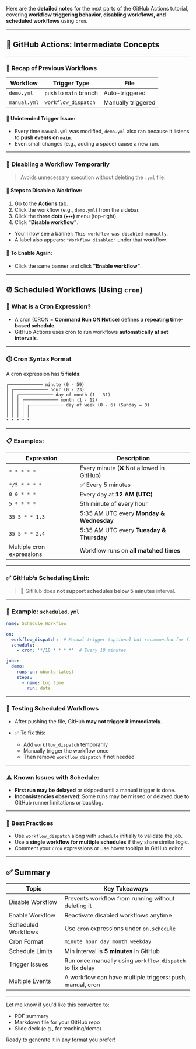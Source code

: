 Here are the **detailed notes** for the next parts of the GitHub Actions tutorial, covering **workflow triggering behavior, disabling workflows, and scheduled workflows** using `cron`.

---

## 📘 **GitHub Actions: Intermediate Concepts**

---

### 🔹 **Recap of Previous Workflows**

| Workflow     | Trigger Type            | File               |
| ------------ | ----------------------- | ------------------ |
| `demo.yml`   | `push` to `main` branch | Auto-triggered     |
| `manual.yml` | `workflow_dispatch`     | Manually triggered |

#### 🔁 Unintended Trigger Issue:

* Every time `manual.yml` was modified, `demo.yml` also ran because it listens to **push events on `main`**.
* Even small changes (e.g., adding a space) cause a new run.

---

### 🚫 **Disabling a Workflow Temporarily**

> Avoids unnecessary execution without deleting the `.yml` file.

#### 📌 Steps to Disable a Workflow:

1. Go to the **Actions** tab.
2. Click the workflow (e.g., `demo.yml`) from the sidebar.
3. Click the **three dots (•••)** menu (top-right).
4. Click **"Disable workflow"**.

* You’ll now see a banner: `This workflow was disabled manually`.
* A label also appears: `"Workflow disabled"` under that workflow.

#### 🔁 To Enable Again:

* Click the same banner and click **"Enable workflow"**.

---

## ⏰ **Scheduled Workflows (Using `cron`)**

### 🔸 What is a Cron Expression?

* A cron (CRON = **Command Run ON Notice**) defines a **repeating time-based schedule**.
* GitHub Actions uses cron to run workflows **automatically at set intervals**.

---

### ⏱️ **Cron Syntax Format**

A cron expression has **5 fields**:

```
┌───────────── minute (0 - 59)
│ ┌───────────── hour (0 - 23)
│ │ ┌───────────── day of month (1 - 31)
│ │ │ ┌───────────── month (1 - 12)
│ │ │ │ ┌───────────── day of week (0 - 6) (Sunday = 0)
│ │ │ │ │
│ │ │ │ │
* * * * *
```

---

### 📋 Examples:

| Expression                | Description                              |
| ------------------------- | ---------------------------------------- |
| `* * * * *`               | Every minute (❌ Not allowed in GitHub)   |
| `*/5 * * * *`             | ✅ Every 5 minutes                        |
| `0 0 * * *`               | Every day at **12 AM (UTC)**             |
| `5 * * * *`               | 5th minute of every hour                 |
| `35 5 * * 1,3`            | 5:35 AM UTC every **Monday & Wednesday** |
| `35 5 * * 2,4`            | 5:35 AM UTC every **Tuesday & Thursday** |
| Multiple cron expressions | Workflow runs on **all matched times**   |

---

### ✅ GitHub’s Scheduling Limit:

> 🔺 GitHub does **not support schedules below 5 minutes** interval.

---

### 📝 **Example: `scheduled.yml`**

```yaml
name: Schedule Workflow

on:
  workflow_dispatch:  # Manual trigger (optional but recommended for first run)
  schedule:
    - cron: '*/10 * * * *'  # Every 10 minutes

jobs:
  demo:
    runs-on: ubuntu-latest
    steps:
      - name: Log time
        run: date
```

---

### 🧪 **Testing Scheduled Workflows**

* After pushing the file, GitHub **may not trigger it immediately**.
* ✅ To fix this:

  * Add `workflow_dispatch` temporarily
  * Manually trigger the workflow once
  * Then remove `workflow_dispatch` if not needed

---

### ⚠️ Known Issues with Schedule:

* **First run may be delayed** or skipped until a manual trigger is done.
* **Inconsistencies observed**: Some runs may be missed or delayed due to GitHub runner limitations or backlog.

---

### 🧠 Best Practices

* Use `workflow_dispatch` along with `schedule` initially to validate the job.
* Use a **single workflow for multiple schedules** if they share similar logic.
* Comment your `cron` expressions or use hover tooltips in GitHub editor.

---

## ✅ **Summary**

| Topic               | Key Takeaways                                             |
| ------------------- | --------------------------------------------------------- |
| Disable Workflow    | Prevents workflow from running without deleting it        |
| Enable Workflow     | Reactivate disabled workflows anytime                     |
| Scheduled Workflows | Use `cron` expressions under `on.schedule`                |
| Cron Format         | `minute hour day month weekday`                           |
| Schedule Limits     | Min interval is **5 minutes** in GitHub                   |
| Trigger Issues      | Run once manually using `workflow_dispatch` to fix delay  |
| Multiple Events     | A workflow can have multiple triggers: push, manual, cron |

---

Let me know if you'd like this converted to:

* PDF summary
* Markdown file for your GitHub repo
* Slide deck (e.g., for teaching/demo)

Ready to generate it in any format you prefer!
